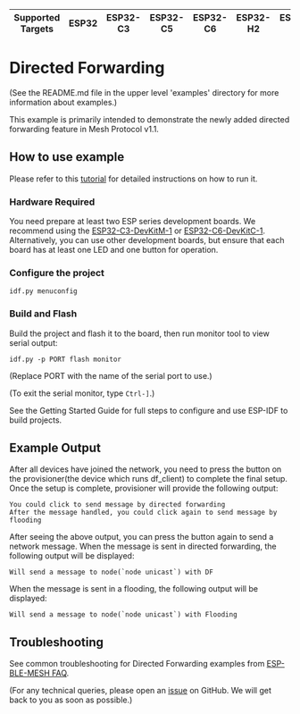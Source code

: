 | Supported Targets | ESP32 | ESP32-C3 | ESP32-C5 | ESP32-C6 | ESP32-H2 | ESP32-S3 |
| ----------------- | ----- | -------- | -------- | -------- | -------- | -------- |

# Directed Forwarding

(See the README.md file in the upper level 'examples' directory for more information about examples.)

This example is primarily intended to demonstrate the newly added directed forwarding feature in Mesh Protocol v1.1.

## How to use example

Please refer to this [tutorial](tutorial/BLE_Mesh_Directed_Forwarding_Example_Walkthrough.md) for detailed instructions on how to run it.


### Hardware Required
You need prepare at least two ESP series development boards. We recommend using the [ESP32-C3-DevKitM-1](https://docs.espressif.com/projects/esp-idf/en/latest/esp32c3/hw-reference/esp32c3/user-guide-devkitm-1.html) or [ESP32-C6-DevKitC-1](https://docs.espressif.com/projects/espressif-esp-dev-kits/en/latest/esp32c6/esp32-c6-devkitc-1/user_guide.html#). Alternatively, you can use other development boards, but ensure that each board has at least one LED and one button for operation.
### Configure the project

```
idf.py menuconfig
```

### Build and Flash

Build the project and flash it to the board, then run monitor tool to view serial output:

```
idf.py -p PORT flash monitor
```

(Replace PORT with the name of the serial port to use.)

(To exit the serial monitor, type ``Ctrl-]``.)

See the Getting Started Guide for full steps to configure and use ESP-IDF to build projects.

## Example Output
After all devices have joined the network, you need to press the button on the provisioner(the device which runs df_client) to complete the final setup. Once the setup is complete, provisioner will provide the following output:

```
You could click to send message by directed forwarding
After the message handled, you could click again to send message by flooding
```
After seeing the above output, you can press the button again to send a network message. When the message is sent in directed forwarding, the following output will be displayed: 
```
Will send a message to node(`node unicast`) with DF
```
When the message is sent in a flooding, the following output will be displayed:
```
Will send a message to node(`node unicast`) with Flooding
```
## Troubleshooting

See common troubleshooting for Directed Forwarding examples from [ESP-BLE-MESH FAQ](https://docs.espressif.com/projects/esp-idf/en/latest/esp32/api-guides/esp-ble-mesh/ble-mesh-index.html#esp-ble-mesh-faq).

(For any technical queries, please open an [issue](https://github.com/espressif/esp-idf/issues) on GitHub. We will get back to you as soon as possible.)
